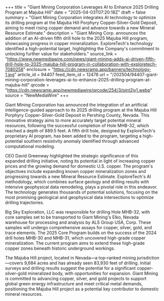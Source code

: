 +++
title = "Giant Mining Corporation Leverages AI to Enhance 2025 Drilling Program at Majuba Hill"
date = "2025-04-03T07:20:18Z"
draft = false
summary = "Giant Mining Corporation integrates AI technology to optimize its drilling program at the Majuba Hill Porphyry Copper-Silver-Gold Deposit, aiming to meet rising copper demand and advance towards a new Mineral Resource Estimate."
description = "Giant Mining Corp. announces the addition of an AI-driven fifth drill hole to the 2025 Majuba Hill program, showcasing progress in copper mineralization. ExploreTech's technology identified a high-potential target, highlighting the Company's commitment to unlocking further value for stakeholders."
source_link = "https://www.newmediawire.com/news/giant-mining-adds-ai-driven-fifth-drill-hole-to-2025-majuba-hill-program-in-collaboration-with-exploretech-7080258"
enclosure = "https://cdn.newsramp.app/banners/technology-1.jpg"
article_id = 94407
feed_item_id = 12478
url = "/202504/94407-giant-mining-corporation-leverages-ai-to-enhance-2025-drilling-program-at-majuba-hill"
qrcode = "https://cdn.newsramp.app/newmediawire/qrcode/254/3/pint2jy1.webp"
source = "NewMediaWire"
+++

<p>Giant Mining Corporation has announced the integration of an artificial intelligence-guided approach to its 2025 drilling program at the Majuba Hill Porphyry Copper-Silver-Gold Deposit in Pershing County, Nevada. This innovative strategy aims to more accurately target potential mineral resources, following the successful completion of Hole MHB-32, which reached a depth of 889.5 feet. A fifth drill hole, designed by ExploreTech's proprietary AI program, has been added to the program, targeting a high-potential southern resistivity anomaly identified through advanced computational modeling.</p><p>CEO David Greenway highlighted the strategic significance of this expanded drilling initiative, noting its potential in light of increasing copper prices and the growing demand for domestic U.S. copper. The program's objectives include expanding known copper mineralization zones and progressing towards a new Mineral Resource Estimate. ExploreTech's AI methodology, which combines surface geology and drilling results with intensive geophysical data remodeling, plays a pivotal role in this endeavor. The technology generates thousands of potential solutions, focusing on the most promising geological and geophysical data intersections to optimize drilling trajectories.</p><p>Big Sky Exploration, LLC was responsible for drilling Hole MHB-32, with core samples set to be transported to Giant Mining's Elko, Nevada warehouse for processing and analysis by ALS Group USA, Corp. These samples will undergo comprehensive assays for copper, silver, gold, and trace elements. The 2025 Core Program builds on the success of the 2024 drill holes MHB-30 and MHB-31, which uncovered high-grade copper mineralization. The current program aims to extend these high-grade copper zones beneath historic underground workings.</p><p>The Majuba Hill project, located in Nevada—a top-ranked mining jurisdiction—covers 9,684 acres and has already seen 83,930 feet of drilling. Initial surveys and drilling results suggest the potential for a significant copper-silver-gold mineralized body, with opportunities for expansion. Giant Mining is committed to advancing copper, silver, and gold projects to support global green energy infrastructure and meet critical metal demands, positioning the Majuba Hill project as a potential key contributor to domestic mineral resources.</p>